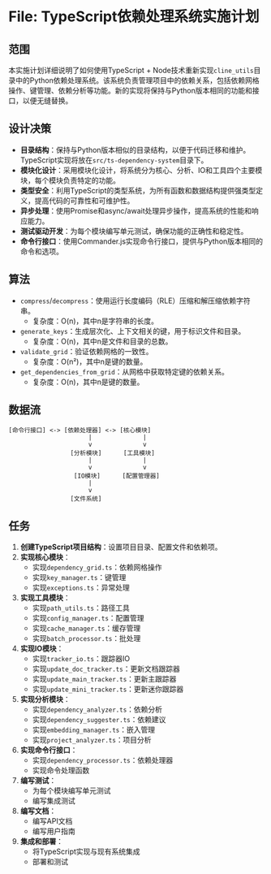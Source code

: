 # File: TypeScript依赖处理系统实施计划

## 范围
本实施计划详细说明了如何使用TypeScript + Node技术重新实现`cline_utils`目录中的Python依赖处理系统。该系统负责管理项目中的依赖关系，包括依赖网格操作、键管理、依赖分析等功能。新的实现将保持与Python版本相同的功能和接口，以便无缝替换。

## 设计决策
- **目录结构**：保持与Python版本相似的目录结构，以便于代码迁移和维护。TypeScript实现将放在`src/ts-dependency-system`目录下。
- **模块化设计**：采用模块化设计，将系统分为核心、分析、IO和工具四个主要模块，每个模块负责特定的功能。
- **类型安全**：利用TypeScript的类型系统，为所有函数和数据结构提供强类型定义，提高代码的可靠性和可维护性。
- **异步处理**：使用Promise和async/await处理异步操作，提高系统的性能和响应能力。
- **测试驱动开发**：为每个模块编写单元测试，确保功能的正确性和稳定性。
- **命令行接口**：使用Commander.js实现命令行接口，提供与Python版本相同的命令和选项。

## 算法
- `compress`/`decompress`：使用运行长度编码（RLE）压缩和解压缩依赖字符串。
  - 复杂度：O(n)，其中n是字符串的长度。
- `generate_keys`：生成层次化、上下文相关的键，用于标识文件和目录。
  - 复杂度：O(n)，其中n是文件和目录的总数。
- `validate_grid`：验证依赖网格的一致性。
  - 复杂度：O(n²)，其中n是键的数量。
- `get_dependencies_from_grid`：从网格中获取特定键的依赖关系。
  - 复杂度：O(n)，其中n是键的数量。

## 数据流
```
[命令行接口] <-> [依赖处理器] <-> [核心模块]
                      |              |
                      v              v
                 [分析模块]      [工具模块]
                      |              |
                      v              v
                  [IO模块]      [配置管理器]
                      |
                      v
                 [文件系统]
```

## 任务
1. **创建TypeScript项目结构**：设置项目目录、配置文件和依赖项。
2. **实现核心模块**：
   - 实现`dependency_grid.ts`：依赖网格操作
   - 实现`key_manager.ts`：键管理
   - 实现`exceptions.ts`：异常处理
3. **实现工具模块**：
   - 实现`path_utils.ts`：路径工具
   - 实现`config_manager.ts`：配置管理
   - 实现`cache_manager.ts`：缓存管理
   - 实现`batch_processor.ts`：批处理
4. **实现IO模块**：
   - 实现`tracker_io.ts`：跟踪器IO
   - 实现`update_doc_tracker.ts`：更新文档跟踪器
   - 实现`update_main_tracker.ts`：更新主跟踪器
   - 实现`update_mini_tracker.ts`：更新迷你跟踪器
5. **实现分析模块**：
   - 实现`dependency_analyzer.ts`：依赖分析
   - 实现`dependency_suggester.ts`：依赖建议
   - 实现`embedding_manager.ts`：嵌入管理
   - 实现`project_analyzer.ts`：项目分析
6. **实现命令行接口**：
   - 实现`dependency_processor.ts`：依赖处理器
   - 实现命令处理函数
7. **编写测试**：
   - 为每个模块编写单元测试
   - 编写集成测试
8. **编写文档**：
   - 编写API文档
   - 编写用户指南
9. **集成和部署**：
   - 将TypeScript实现与现有系统集成
   - 部署和测试